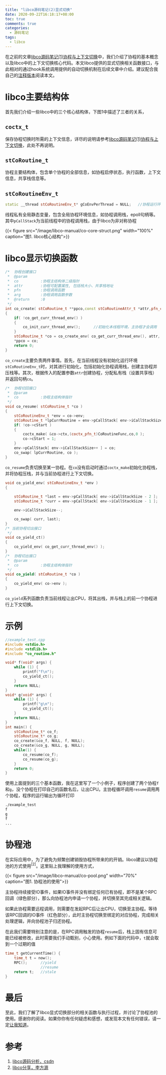 ```yaml
---
title: "libco源码笔记(2)显式切换"
date: 2020-09-22T16:18:17+08:00
toc: true
comments: true
categories:
  - 源码笔记 
tags:
  - libco
---
```


在之前的文章[libco源码笔记(1)协程与上下文切换](http://www.changliu.me/post/libco-coroutine/)中，我们介绍了协程的基本概念以及libco中的上下文切换核心代码。本文libco提供的显式切换相关函数接口，与此相对的通过hook系统调用提供的自动切换机制在后续文章中介绍。建议配合我自己的[注释版本](https://github.com/changliu0828/libco)阅读本文。

<!--more-->

# libco主要结构体

首先我们介绍一些libco中的三个核心结构体，下图1中描述了三者的关系，

## `coctx_t`

保存协程切换时所需的上下文信息，详尽的说明请参考[libco源码笔记(1)协程与上下文切换](http://www.changliu.me/post/libco-coroutine/)，此处不再说明。

## `stCoRoutine_t`

协程主要结构体，包含单个协程的全部信息，如协程启停状态，执行函数，上下文信息，共享栈信息等。

## `stCoRoutineEnv_t`

```cpp
static __thread stCoRoutineEnv_t* gCoEnvPerThread = NULL;   //协程运行环境 __thread:线程私有
```

线程私有全局静态变量，包含全局协程环境信息，如协程调用栈，epoll句柄等。其中`pCallStack`为当前线程中的协程调用栈，由于libco为非对称协程

{{< figure src="/image/libco-manual/co-core-struct.png" width="100%" caption="图1. libco核心结构">}}


# libco显示切换函数

```cpp
/*  协程创建接口
 *  @param
 *  co          :协程主结构体二级指针
 *  attr        :协程可配置属性, 包括栈大小、共享栈地址
 *  pfn         :协程调用函数
 *  arg         :协程调用函数参数
 *  @return     :0
 */
int co_create( stCoRoutine_t **ppco,const stCoRoutineAttr_t *attr,pfn_co_routine_t pfn,void *arg )
{
    if( !co_get_curr_thread_env() ) 
    {
        co_init_curr_thread_env();      //初始化本线程环境，主协程才会调用
    }
    stCoRoutine_t *co = co_create_env( co_get_curr_thread_env(), attr, pfn,arg );   //创建协程运行环境, 初始化协程数据
    *ppco = co;
    return 0;
}
```

`co_create`主要负责两件事情。首先，在当前线程没有初始化运行环境`stCoRoutineEnv_t`时，对其进行初始化，包括初始化协程调用栈，创建主协程并压栈等。其次，根据传入的配置参数`attr`创建协程，分配私有栈（设置共享栈）并返回句柄`co`。

```cpp
/*  协程切回接口
 *  @param
 *  co          :协程主结构体指针
 */
void co_resume( stCoRoutine_t *co )
{
    stCoRoutineEnv_t *env = co->env;
    stCoRoutine_t *lpCurrRoutine = env->pCallStack[ env->iCallStackSize - 1 ];  //当前正在运行的协程
    if( !co->cStart )                                                           //第一次进入
    {
        coctx_make( &co->ctx,(coctx_pfn_t)CoRoutineFunc,co,0 );                 //在co->ctx中保存上下文(当前寄存器)
        co->cStart = 1;                                                         //标记为已开始
    }
    env->pCallStack[ env->iCallStackSize++ ] = co;                              //压入协程调用栈
    co_swap( lpCurrRoutine, co );                                               //切换
}
```

`co_resume`负责切换至某一协程。在`co`没有启动时通过`coctx_make`初始化协程栈，并将协程压栈，并与当前协程进行上下文切换。


```cpp
void co_yield_env( stCoRoutineEnv_t *env )
{
    
    stCoRoutine_t *last = env->pCallStack[ env->iCallStackSize - 2 ];
    stCoRoutine_t *curr = env->pCallStack[ env->iCallStackSize - 1 ];

    env->iCallStackSize--;

    co_swap( curr, last);
}
/* 当前协程切出接口
 */
void co_yield_ct()
{
    co_yield_env( co_get_curr_thread_env() );
}
/*  协程切出接口
 *  @param
 *  co          :协程主结构体指针
 */
void co_yield( stCoRoutine_t *co )
{
    co_yield_env( co->env );
}
```

`co_yield`系列函数负责当前线程让出CPU，将其出栈，并与栈上的前一个协程进行上下文切换。

# 示例

```cpp
//example_test.cpp
#include <stdio.h>
#include <stdlib.h>
#include "co_routine.h"

void* f(void* args) {
    while (1) {
        printf("f\n");
        co_yield_ct();
    }
    return NULL;
}
void* g(void* args) {
    while (1) {
        printf("g\n");
        co_yield_ct();
    }
    return NULL;
}
int main() {
    stCoRoutine_t* co_f;
    stCoRoutine_t* co_g;
    co_create(&co_f, NULL, f, NULL); 
    co_create(&co_g, NULL, g, NULL); 
    while(1) {
        co_resume(co_f);
        co_resume(co_g);
    }
    return 0;
}
```

使用上面提到的三个基本函数，我在这里写了一个小例子，程序创建了两个协程`f`和`g`，没个协程在打印自己的函数名后，让出CPU。主协程循环调用`resume`调用两个协程，程序的运行输出为循环打印
```bash
./example_test
f
g
f
...
```

# 协程池

在实际应用中，为了避免为频繁创建销毁协程所带来的的开销。libco建议以协程池的方式使用$^{[2]}$。这里贴上我理解的使用方式，

{{< figure src="/image/libco-manual/co-pool.png" width="70%" caption="图1. 协程池的使用">}}

主协程持续接受IO事件，如果IO事件并没有绑定任何已有协程，即不是某个RPC回调（绿色部分），那么向协程池内申请一个协程，并切换至其完成相关逻辑。

如果此协程需要远程调用，则需要在发起RPC后让出CPU，切换至主协程。等待该RPC回调的IO事件（红色部分），此时主协程切换至绑定的对应协程，完成相关处理逻辑，并向协程池子归还协程。

在此我们需要特别注意的是，在RPC调用触发的协程`resume`后，栈上固有信息可能已经被修改，此时需要我们手动甄别，小心使用。例如下面的代码中，`t`就会取到一个过期的值

```cpp
time_t getCurrentTime() {
    time_t t = now();
    RPC();      //yield
                //resume
    return t;   //stale
}
```

# 最后

至此，我们了解了libco显式切换部分的相关函数与执行过程，并讨论了协程池的使用。感谢你的阅读。如果你你有任何疑虑和感想，或发现本文有任何错误，请一定[让我知道](mailto:changliu0828@gmail.com)。

# 参考

1. [libco源码分析，csdn](https://blog.csdn.net/weixin_43705457/article/details/106863859)
2. [libco分享，李方源](http://purecpp.org/purecpp/static/64a819e99584452aab70a7f9c307717f.pdf)
